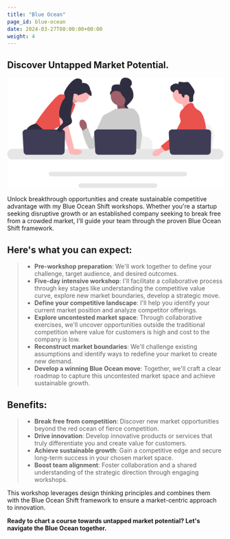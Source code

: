 ```yaml
---
title: "Blue Ocean"
page_id: blue-ocean
date: 2024-03-27T08:00:00+00:00
weight: 4
---
```


## Discover Untapped Market Potential.

![Blue Ocean](/images/illustrations/undraw_engineering_team_a7n2.svg)

<!--more-->

Unlock breakthrough opportunities and create sustainable competitive advantage with my Blue Ocean Shift workshops. Whether you're a startup seeking disruptive growth or an established company seeking to break free from a crowded market, I'll guide your team through the proven Blue Ocean Shift framework.

## Here's what you can expect:

> - **Pre-workshop preparation**: We'll work together to define your challenge, target audience, and desired outcomes.
> - **Five-day intensive workshop**: I'll facilitate a collaborative process through key stages like understanding the competitive value curve, explore new market boundaries, develop a strategic move.
> - **Define your competitive landscape**: I'll help you identify your current market position and analyze competitor offerings.
> - **Explore uncontested market space**: Through collaborative exercises, we'll uncover opportunities outside the traditional competition where value for customers is high and cost to the company is low.
> - **Reconstruct market boundaries**: We'll challenge existing assumptions and identify ways to redefine your market to create new demand.
> - **Develop a winning Blue Ocean move**: Together, we'll craft a clear roadmap to capture this uncontested market space and achieve sustainable growth.

## Benefits:

> - **Break free from competition**: Discover new market opportunities beyond the red ocean of fierce competition.
> - **Drive innovation**: Develop innovative products or services that truly differentiate you and create value for customers.
> - **Achieve sustainable growth**: Gain a competitive edge and secure long-term success in your chosen market space.
> - **Boost team alignment**: Foster collaboration and a shared understanding of the strategic direction through engaging workshops.

This workshop leverages design thinking principles and combines them with the Blue Ocean Shift framework to ensure a market-centric approach to innovation.

**Ready to chart a course towards untapped market potential? Let's navigate the Blue Ocean together.**
